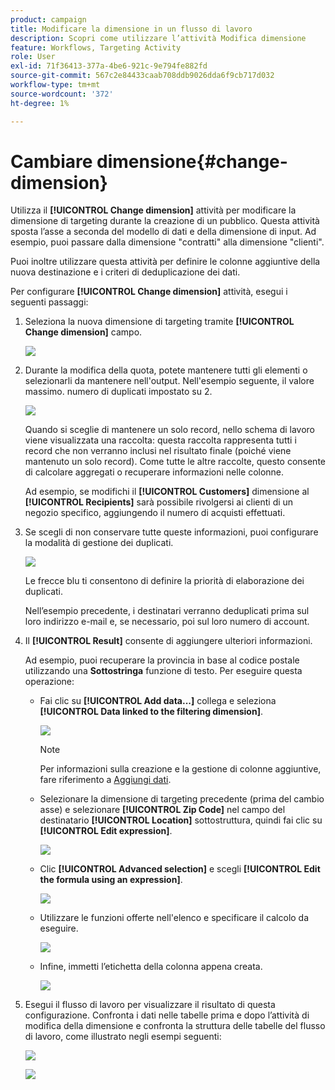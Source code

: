 ```yaml
---
product: campaign
title: Modificare la dimensione in un flusso di lavoro
description: Scopri come utilizzare l’attività Modifica dimensione
feature: Workflows, Targeting Activity
role: User
exl-id: 71f36413-377a-4be6-921c-9e794fe882fd
source-git-commit: 567c2e84433caab708ddb9026dda6f9cb717d032
workflow-type: tm+mt
source-wordcount: '372'
ht-degree: 1%

---
```


# Cambiare dimensione{#change-dimension}

Utilizza il **[!UICONTROL Change dimension]** attività per modificare la dimensione di targeting durante la creazione di un pubblico. Questa attività sposta l’asse a seconda del modello di dati e della dimensione di input. Ad esempio, puoi passare dalla dimensione &quot;contratti&quot; alla dimensione &quot;clienti&quot;.

Puoi inoltre utilizzare questa attività per definire le colonne aggiuntive della nuova destinazione e i criteri di deduplicazione dei dati.

Per configurare **[!UICONTROL Change dimension]** attività, esegui i seguenti passaggi:

1. Seleziona la nuova dimensione di targeting tramite **[!UICONTROL Change dimension]** campo.

   ![](assets/s_user_change_dimension_param1.png)

1. Durante la modifica della quota, potete mantenere tutti gli elementi o selezionarli da mantenere nell&#39;output. Nell&#39;esempio seguente, il valore massimo. numero di duplicati impostato su 2.

   ![](assets/s_user_change_dimension_limit.png)

   Quando si sceglie di mantenere un solo record, nello schema di lavoro viene visualizzata una raccolta: questa raccolta rappresenta tutti i record che non verranno inclusi nel risultato finale (poiché viene mantenuto un solo record). Come tutte le altre raccolte, questo consente di calcolare aggregati o recuperare informazioni nelle colonne.

   Ad esempio, se modifichi il **[!UICONTROL Customers]** dimensione al **[!UICONTROL Recipients]** sarà possibile rivolgersi ai clienti di un negozio specifico, aggiungendo il numero di acquisti effettuati.

1. Se scegli di non conservare tutte queste informazioni, puoi configurare la modalità di gestione dei duplicati.

   ![](assets/s_user_change_dimension_param2.png)

   Le frecce blu ti consentono di definire la priorità di elaborazione dei duplicati.

   Nell’esempio precedente, i destinatari verranno deduplicati prima sul loro indirizzo e-mail e, se necessario, poi sul loro numero di account.

1. Il **[!UICONTROL Result]** consente di aggiungere ulteriori informazioni.

   Ad esempio, puoi recuperare la provincia in base al codice postale utilizzando una **Sottostringa** funzione di testo. Per eseguire questa operazione:

   * Fai clic su **[!UICONTROL Add data...]** collega e seleziona **[!UICONTROL Data linked to the filtering dimension]**.

     ![](assets/wf_change-dimension_sample_01.png)

     >[!NOTE]
     >
     >Per informazioni sulla creazione e la gestione di colonne aggiuntive, fare riferimento a [Aggiungi dati](query.md#add-data).

   * Selezionare la dimensione di targeting precedente (prima del cambio asse) e selezionare **[!UICONTROL Zip Code]** nel campo del destinatario **[!UICONTROL Location]** sottostruttura, quindi fai clic su **[!UICONTROL Edit expression]**.

     ![](assets/wf_change-dimension_sample_02.png)

   * Clic **[!UICONTROL Advanced selection]** e scegli **[!UICONTROL Edit the formula using an expression]**.

     ![](assets/wf_change-dimension_sample_03.png)

   * Utilizzare le funzioni offerte nell&#39;elenco e specificare il calcolo da eseguire.

     ![](assets/wf_change-dimension_sample_04.png)

   * Infine, immetti l’etichetta della colonna appena creata.

     ![](assets/wf_change-dimension_sample_05.png)

1. Esegui il flusso di lavoro per visualizzare il risultato di questa configurazione. Confronta i dati nelle tabelle prima e dopo l’attività di modifica della dimensione e confronta la struttura delle tabelle del flusso di lavoro, come illustrato negli esempi seguenti:

   ![](assets/wf_change-dimension_sample_06.png)

   ![](assets/wf_change-dimension_sample_07.png)
